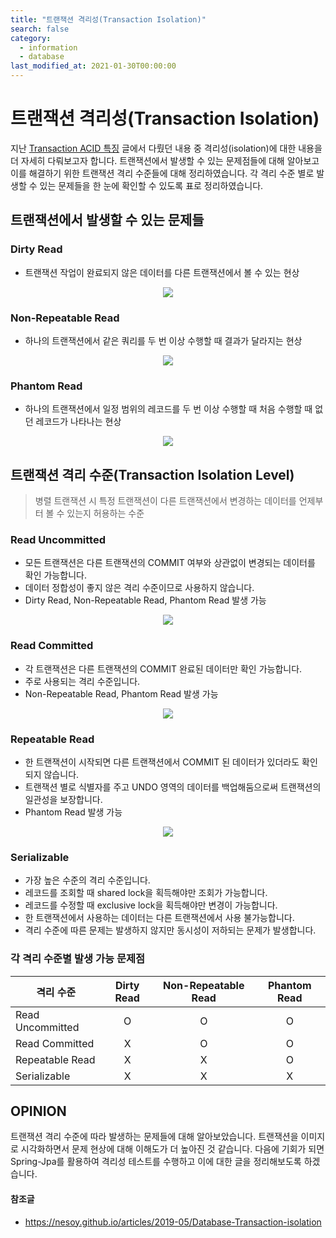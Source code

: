 ```yaml
---
title: "트랜잭션 격리성(Transaction Isolation)"
search: false
category:
  - information
  - database
last_modified_at: 2021-01-30T00:00:00
---
```


# 트랜잭션 격리성(Transaction Isolation)<br>

지난 [Transaction ACID 특징][acid-blogLink] 글에서 다뤘던 내용 중 격리성(isolation)에 대한 내용을 더 자세히 다뤄보고자 합니다. 
트랜잭션에서 발생할 수 있는 문제점들에 대해 알아보고 이를 해결하기 위한 트랜잭션 격리 수준들에 대해 정리하였습니다.
각 격리 수준 별로 발생할 수 있는 문제들을 한 눈에 확인할 수 있도록 표로 정리하였습니다. 

## 트랜잭션에서 발생할 수 있는 문제들

### Dirty Read
- 트랜잭션 작업이 완료되지 않은 데이터를 다른 트랜잭션에서 볼 수 있는 현상

<p align="center"><img src="/images/transcation-isolation-1.JPG"></p>

### Non-Repeatable Read
- 하나의 트랜잭션에서 같은 쿼리를 두 번 이상 수행할 때 결과가 달라지는 현상

<p align="center"><img src="/images/transcation-isolation-2.JPG"></p>

### Phantom Read
- 하나의 트랜잭션에서 일정 범위의 레코드를 두 번 이상 수행할 때 처음 수행할 때 없던 레코드가 나타나는 현상

<p align="center"><img src="/images/transcation-isolation-3.JPG"></p>

## 트랜잭션 격리 수준(Transaction Isolation Level)

> 병렬 트랜잭션 시 특정 트랜잭션이 다른 트랜잭션에서 변경하는 데이터를 언제부터 볼 수 있는지 허용하는 수준

### Read Uncommitted
- 모든 트랜잭션은 다른 트랜잭션의 COMMIT 여부와 상관없이 변경되는 데이터를 확인 가능합니다.
- 데이터 정합성이 좋지 않은 격리 수준이므로 사용하지 않습니다.
- Dirty Read, Non-Repeatable Read, Phantom Read 발생 가능

<p align="center"><img src="/images/transcation-isolation-4.JPG"></p>

### Read Committed
- 각 트랜잭션은 다른 트랜잭션의 COMMIT 완료된 데이터만 확인 가능합니다.
- 주로 사용되는 격리 수준입니다.
- Non-Repeatable Read, Phantom Read 발생 가능

<p align="center"><img src="/images/transcation-isolation-5.JPG"></p>

### Repeatable Read
- 한 트랜잭션이 시작되면 다른 트랜잭션에서 COMMIT 된 데이터가 있더라도 확인되지 않습니다.
- 트랜잭션 별로 식별자를 주고 UNDO 영역의 데이터를 백업해둠으로써 트랜잭션의 일관성을 보장합니다.
- Phantom Read 발생 가능

<p align="center"><img src="/images/transcation-isolation-6.JPG"></p>

### Serializable
- 가장 높은 수준의 격리 수준입니다. 
- 레코드를 조회할 때 shared lock을 획득해야만 조회가 가능합니다.
- 레코드를 수정할 때 exclusive lock을 획득해야만 변경이 가능합니다.
- 한 트랜잭션에서 사용하는 데이터는 다른 트랜잭션에서 사용 불가능합니다.
- 격리 수준에 따른 문제는 발생하지 않지만 동시성이 저하되는 문제가 발생합니다.

### 각 격리 수준별 발생 가능 문제점

| 격리 수준 | Dirty Read | Non-Repeatable Read | Phantom Read |
|---|:---:|:---:|:---:|
| Read Uncommitted | O | O | O |
| Read Committed | X | O | O |
| Repeatable Read | X | X | O |
| Serializable | X | X | X |

## OPINION
트랜잭션 격리 수준에 따라 발생하는 문제들에 대해 알아보았습니다. 
트랜잭션을 이미지로 시각화하면서 문제 현상에 대해 이해도가 더 높아진 것 같습니다. 
다음에 기회가 되면 Spring-Jpa를 활용하여 격리성 테스트를 수행하고 이에 대한 글을 정리해보도록 하겠습니다. 

#### 참조글
- <https://nesoy.github.io/articles/2019-05/Database-Transaction-isolation>

[acid-blogLink]: https://junhyunny.github.io/information/database/transcation-acid/